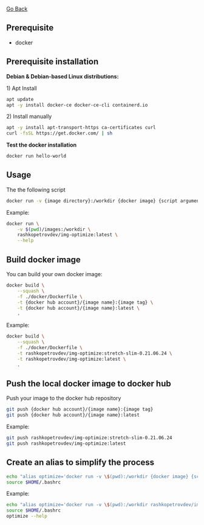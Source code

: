 [Go Back](https://github.com/rashkopetrov/img-optimize/)

## Prerequisite

-   docker

## Prerequisite installation

**Debian & Debian-based Linux distributions:**

1\) Apt Install

```bash
apt update
apt -y install docker-ce docker-ce-cli containerd.io
```

2\) Install manually

```bash
apt -y install apt-transport-https ca-certificates curl
curl -fsSL https://get.docker.com/ | sh
```

**Test the docker installation**

```bash
docker run hello-world
```

## Usage

The the following script

```bash
docker run -v {image directory}:/workdir {docker image} {script argument}
```

Example:

```bash
docker run \
    -v $(pwd)/images:/workdir \
    rashkopetrovdev/img-optimize:latest \
    --help
```

## Build docker image

You can build your own docker image:

```bash
docker build \
    --squash \
    -f ./docker/Dockerfile \
    -t {docker hub account}/{image name}:{image tag} \
    -t {docker hub account}/{image name}:latest \
    .
```

Example:

```bash
docker build \
    --squash \
    -f ./docker/Dockerfile \
    -t rashkopetrovdev/img-optimize:stretch-slim-0.21.06.24 \
    -t rashkopetrovdev/img-optimize:latest \
    .
```

## Push the local docker image to docker hub

Push your image to the docker hub repository

```bash
git push {docker hub account}/{image name}:{image tag}
git push {docker hub account}/{image name}:latest
```

Example:

```bash
git push rashkopetrovdev/img-optimize:stretch-slim-0.21.06.24
git push rashkopetrovdev/img-optimize:latest
```

## Create an alias to simplify the process

```bash
echo "alias optimize='docker run -v \$(pwd):/workdir {docker image} {script argument}'" >> $HOME/.bashrc
source $HOME/.bashrc
```

Example:

```bash
echo "alias optimize='docker run -v \$(pwd):/workdir rashkopetrovdev/img-optimize:latest'" >> $HOME/.bashrc
source $HOME/.bashrc
optimize --help
```

